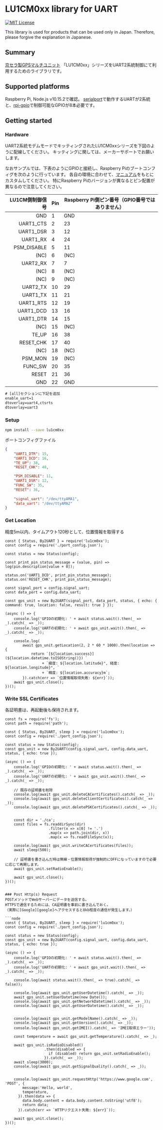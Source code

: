 # LU1CM0xx library for UART

[![MIT License](http://img.shields.io/badge/license-MIT-blue.svg?style=flat)](LICENSE)

This library is used for products that can be used only in Japan. Therefore, please forgive the explanation in Japanese.

## Summary
[京セラ製GPSマルチユニット][unit] 「LU1CM0xx」シリーズをUART2系統制御にて利用するためのライブラリです。


## Supported platforms
Raspberry Pi, Node.js v10.15.2で確認。
[serialport][serialport]で動作するUARTが2系統と、[rpi-gpio][gpio]で制御可能なGPIOが8本必要です。

## Getting started
### Hardware
UART2系統モデムモードでキッティングされたLU1CM0xxシリーズを下図のように配線してください。
キッティングに関しては、メーカーサポートでお願いします。

なおサンプルでは、下表のようにGPIOと接続し、Raspberry Piのブートコンフィグを次のように行っています。
各自の環境に合わせて、[マニュアル][manual]をもとにカスタムしてください。
特にRaspberry Piのバージョンが異なるとピン配置が異なるので注意してください。

|LU1CM側制御信号|Pin|Raspberry Pi側ピン番号（GPIO番号ではありません）|
|----------:|----|------|
|GND        | 1  | GND  |  
|UART1_CTS  | 2  | 23   |      
|UART1_DSR  | 3  | 12   |       
|UART1_RX   | 4  | 24   |      
|PSM_DISABLE| 5  | 11   |         
|(NC)       | 6  | (NC) |    
|UART2_RX   | 7  | 7    |     
|(NC)       | 8  | (NC) |    
|(NC)       | 9  | (NC) |    
|UART2_TX   | 10 | 29   |      
|UART1_TX   | 11 | 21   |       
|UART1_RTS  | 12 | 19   |        
|UART1_DCD  | 13 | 16   |        
|UART1_DTR  | 14 | 15   |        
|(NC)       | 15 | (NC) |     
|TE_UP      | 16 | 38   |    
|RESET_CHK  | 17 | 40   |        
|(NC)       | 18 | (NC) |     
|PSM_MON    | 19 | (NC) |        
|FUNC_SW    | 20 | 35   |      
|RESET      | 21 | 36   |    
|GND        | 22 | GND  |   


```bash:/boot/config.txt
# [all]セクションに下記を追加
enable_uart=1
dtoverlay=uart4,ctsrts
dtoverlay=uart3
```

### Setup
```bash
npm install --save lu1cm0xx
```

ポートコンフィグファイル
```json:port_config.json
{
	"UART1_DTR": 15,
	"UART1_DCD": 16,
	"TE_UP": 38,
	"RESET_CHK": 40,

	"PSM_DISABLE": 11,
	"UART1_DSR": 12,
	"FUNC_SW": 35,
	"RESET": 36,
	
	"signal_uart": "/dev/ttyAMA1",
	"data_uart": "/dev/ttyAMA2"
}
```

### Get Location
精度5m以内、タイムアウト120秒として、位置情報を取得する

```node
const { Status, By2UART } = require('lu1cm0xx');
const config = require('./port_config.json');

const status = new Status(config);

const print_pin_status_message = (value, pin) => log(pin.description[value + 0]);

status.on('UART1_DCD', print_pin_status_message);
status.on('RESET_CHK', print_pin_status_message);

const signal_port = config.signal_uart;
const data_port = config.data_uart;

const gps_unit = new By2UART(signal_port, data_port, status, { echo: { command: true, location: false, result: true } });

(async () => {
    console.log('GPIOの初期化: ' + await status.wait().then(_ => _).catch(_ => _));
    console.log('UARTの初期化: ' + await gps_unit.wait().then(_ => _).catch(_ => _));

    console.log(
        await gps_unit.getLocation(2, 2 * 60 * 1000).then(location => {
            return `[${location.success}](${location.datetime.toISOString()}) `
                 + `緯度: ${location.latitude}°, 経度: ${location.longitude}°, `
                 + `精度: ${location.accuracy}m`;
        }).catch(err => `位置情報取得失敗: ${err}`));
    await gps_unit.close();
})();
```

### Write SSL Certificates
各証明書は、再起動後も保持されます。

```node
const fs = require('fs');
const path = require('path');

const { Status, By2UART, sleep } = require('lu1cm0xx');
const config = require('./port_config.json');

const status = new Status(config);
const gps_unit = new By2UART(config.signal_uart, config.data_uart, status, { echo: true });

(async () => {
    console.log('GPIOの初期化: ' + await status.wait().then(_ => _).catch(_ => _));
    console.log('UARTの初期化: ' + await gps_unit.wait().then(_ => _).catch(_ => _));

    // 既存の証明書を削除
    console.log(await gps_unit.deleteCACertificates().catch(_ => _));
    console.log(await gps_unit.deleteClientCertificates().catch(_ => _));
    console.log(await gps_unit.deletePSKCertificates().catch(_ => _));

    
    const dir = './ca';
    const files = fs.readdirSync(dir)
                    .filter(x => x[0] != '.')
                    .map(x => path.join(dir, x))
                    .map(x => fs.readFileSync(x));
                    
    console.log(await gps_unit.writeCACertificates(files));
    await sleep(500);

    // 証明書を書き込んだ時は無線・位置情報取得が強制的にOFFになっていますので必要に応じて再開します。
    await gps_unit.setRadioEnable(); 

    await gps_unit.close();
})();


### Post Http(s) Request
POSTメソッドでWebサーバーにデータを送信する。
HTTPSで通信するためには、CA証明書を事前に書き込んでおく。
（実際に[Google][google]へアクセスすると8kb程度の通信が発生します。）

```node
const { Status, By2UART, sleep } = require('lu1cm0xx');
const config = require('./port_config.json');

const status = new Status(config);
const gps_unit = new By2UART(config.signal_uart, config.data_uart, status, { echo: true });

(async () => {
    console.log('GPIOの初期化: ' + await status.wait().then(_ => _).catch(_ => _));
    console.log('UARTの初期化: ' + await gps_unit.wait().then(_ => _).catch(_ => _));

    console.log(await status.wait().then(_ => true).catch(_ => false));

    console.log(await gps_unit.getUserDatetime().catch(_ => _));
    await gps_unit.setUserDatetime(new Date());
    console.log(await gps_unit.getNetworkDatetime().catch(_ => _));
    console.log(await gps_unit.getUserDatetime().catch(_ => _));


    console.log(await gps_unit.getModelName().catch(_ => _));
    console.log(await gps_unit.getVersion().catch(_ => _));
    console.log(await gps_unit.getIMEI().catch(_ => 'IMEI取得エラー'));
    
    const temperature = await gps_unit.getTemperature().catch(_ => _);

    await gps_unit.isRadioDisabled()
                  .then(disabled => {
                    if (disabled) return gps_unit.setRadioEnable();
                  }).catch(_ => _));
    await sleep(3000);
    console.log(await gps_unit.getSignalQuality().catch(_ => _));


    console.log(await gps_unit.requestHttp('https://www.google.com', 'POST', {
        message:'Hello, world',
        temperature,
      }).then(data => {
        data.body.content = data.body.content.toString('utf8');
        return data;
      }).catch(err => `HTTPリクエスト失敗: ${err}`));

    await gps_unit.close();
})();
```


[unit]:https://www.kyocera.co.jp/prdct/telecom/office/iot/products/gps_multiunit.html
[serialport]:https://www.npmjs.com/package/serialport
[gpio]:https://www.npmjs.com/package/rpi-gpio
[manual]:https://www.kyocera.co.jp/prdct/telecom/office/iot/development/download/index.html
